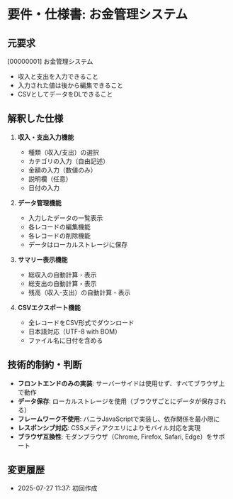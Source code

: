 # 要件・仕様書: お金管理システム

## 元要求
[00000001] お金管理システム
- 収入と支出を入力できること
- 入力された値は後から編集できること
- CSVとしてデータをDLできること

## 解釈した仕様
1. **収入・支出入力機能**
   - 種類（収入/支出）の選択
   - カテゴリの入力（自由記述）
   - 金額の入力（数値のみ）
   - 説明欄（任意）
   - 日付の入力

2. **データ管理機能**
   - 入力したデータの一覧表示
   - 各レコードの編集機能
   - 各レコードの削除機能
   - データはローカルストレージに保存

3. **サマリー表示機能**
   - 総収入の自動計算・表示
   - 総支出の自動計算・表示
   - 残高（収入-支出）の自動計算・表示

4. **CSVエクスポート機能**
   - 全レコードをCSV形式でダウンロード
   - 日本語対応（UTF-8 with BOM）
   - ファイル名に日付を含める

## 技術的制約・判断
- **フロントエンドのみの実装**: サーバーサイドは使用せず、すべてブラウザ上で動作
- **データ保存**: ローカルストレージを使用（ブラウザごとにデータが保存される）
- **フレームワーク不使用**: バニラJavaScriptで実装し、依存関係を最小限に
- **レスポンシブ対応**: CSSメディアクエリによりモバイル対応を実現
- **ブラウザ互換性**: モダンブラウザ（Chrome, Firefox, Safari, Edge）をサポート

## 変更履歴
- 2025-07-27 11:37: 初回作成